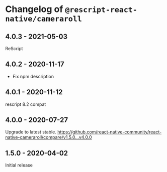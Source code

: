 # Changelog of `@rescript-react-native/cameraroll`

## 4.0.3 - 2021-05-03

ReScript

## 4.0.2 - 2020-11-17

- Fix npm description

## 4.0.1 - 2020-11-12

rescript 8.2 compat

## 4.0.0 - 2020-07-27

Upgrade to latest stable.
<https://github.com/react-native-community/react-native-cameraroll/compare/v1.5.0...v4.0.0>

## 1.5.0 - 2020-04-02

Initial release
